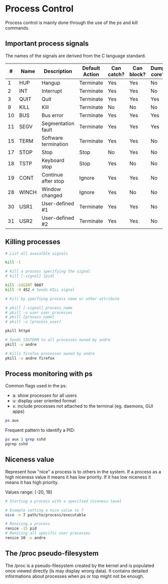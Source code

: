 # Process Control

Process control is mainly done through the use of the *ps* and *kill* commands.

## Important process signals

The names of the signals are derived from the C language standard.

| #   | Name  | Description          | Default Action | Can catch? | Can block? | Dump core? |
| --- | ----- | -------------------- | -------------- | ---------- | ---------- | ---------- |
| 1   | HUP   | Hangup               | Terminate      | Yes        | Yes        | No         |
| 2   | INT   | Interrupt            | Terminate      | Yes        | Yes        | No         |
| 3   | QUIT  | Quit                 | Terminate      | Yes        | Yes        | Yes        |
| 9   | KILL  | Kill                 | Terminate      | No         | No         | No         |
| 10  | BUS   | Bus error            | Terminate      | Yes        | Yes        | Yes        |
| 11  | SEGV  | Segmentation fault   | Terminate      | Yes        | Yes        | Yes        |
| 15  | TERM  | Software termination | Terminate      | Yes        | Yes        | No         |
| 17  | STOP  | Stop                 | Stop           | No         | Yes        | No         |
| 18  | TSTP  | Keyboard stop        | Stop           | Yes        | No         | No         |
| 19  | CONT  | Continue after stop  | Ignore         | Yes        | Yes        | No         |
| 28  | WINCH | Window changed       | Ignore         | Yes        | No         | No         |
| 30  | USR1  | User-defined #1      | Terminate      | Yes        | Yes        | No         |
| 31  | USR2  | User-defined #2      | Terminate      | Yes        | Yes        | No         |

## Killing processes

```bash
# List all avaialble signals

kill -l

# Kill a process specifying the signal
# kill [-signal] [pid]

kill -SIGINT 9887
kill -9 452 # Sends KILL signal 

# Kill by specfiyng process name or other attribute

# pkill [-signal] process_name
# pkill -u user user_processes
# pkill [process_name]
# pkill -u [process_user]

pkill httpd

# Sends SIGTERM to all processes owned by andre
pkill -u andre 

# Kills firefox processes owned by andre
pkill -u andre firefox 
```
## Process monitoring with ps

Common flags used in the ps:

- a: show processes for all users
- u: display user oriented format
- x: include processes not attached to the terminal (eg. daemons, GUI apps)

```bash
ps aux
```

Frequent pattern to identify a PID:

```bash
ps aux | grep sshd
pgrep sshd
```

## Niceness value

Represent how "nice" a process is to others in the system. If a process as a
high niceness value it means it has low priority. If it has low niceness it
means it has high priority.

Values range: [-20, 19]

```bash
# Starting a process with a specified niceness level

# Example setting a nice value to 7
nice -n 7 path/to/process/executable

# Renicing a process
renice -15 pid
# Renicing all specific user processes
renice 10 -u andre
```
## The /proc pseudo-filesystem

The /proc is a pseudo-filesystem created by the kernel and is populated once
viewed directly (ls may display wrong data). It contains detailed informations
about processes when ps or top might not be enough.
